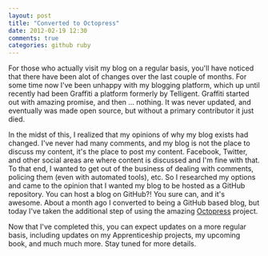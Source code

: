 ```yaml
---
layout: post
title: "Converted to Octopress"
date: 2012-02-19 12:30
comments: true
categories: github ruby
---
```

For those who actually visit my blog on a regular basis, you'll have noticed that there have been alot of changes over the last couple of months.  For some time now I've been unhappy with my blogging platform, which up until recently had been Graffiti a platform formerly by Telligent.  Graffiti started out with amazing promise, and then ... nothing.  It was never updated, and eventually was made open source, but without a primary contributor it just died.

In the midst of this, I realized that my opinions of why my blog exists had changed.  I've never had many comments, and my blog is not the place to discuss my content, it's the place to post my content.  Facebook, Twitter, and other social areas are where content is discussed and I'm fine with that.  To that end, I wanted to get out of the business of dealing with comments, policing them (even with automated tools), etc.  So I researched my options and came to the opinion that I wanted my blog to be hosted as a GitHub repository.  You can host a blog on GitHub?!  You sure can, and it's awesome. About a month ago I converted to being a GitHub based blog, but today I've taken the additional step of using the amazing [Octopress][op] project.


Now that I've completed this, you can expect updates on a more regular basis, including updates on my Apprenticeship projects, my upcoming book, and much much more.  Stay tuned for more details.

[op]: http://octopress.org/
